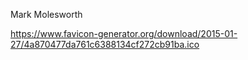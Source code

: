 Mark Molesworth

https://www.favicon-generator.org/download/2015-01-27/4a870477da761c6388134cf272cb91ba.ico


